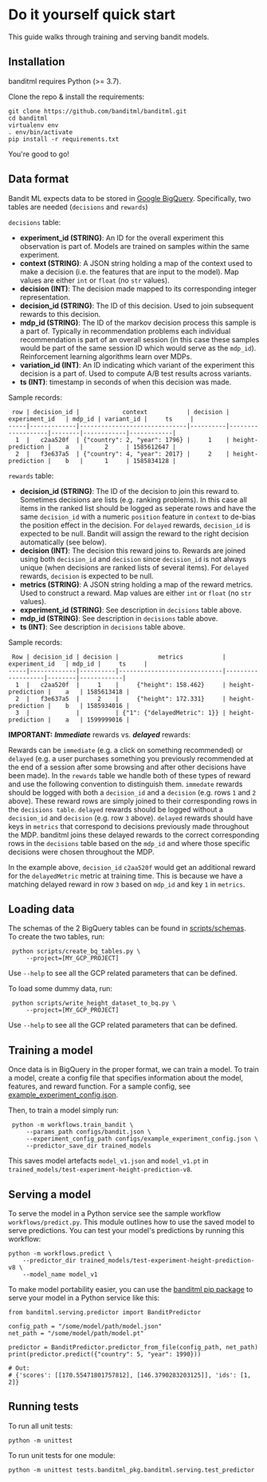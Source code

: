 # Do it yourself quick start

This guide walks through training and serving bandit models.

## Installation
banditml requires Python (>= 3.7).

Clone the repo & install the requirements:
```
git clone https://github.com/banditml/banditml.git
cd banditml
virtualenv env
. env/bin/activate
pip install -r requirements.txt
```
You're good to go!
## Data format
Bandit ML expects data to be stored in [Google BigQuery](https://cloud.google.com/bigquery). Specifically, two tables are needed (`decisions` and `rewards`)

`decisions` table:
- <b>experiment_id (STRING)</b>: An ID for the overall experiment this observation is part of.  Models are trained on samples within the same experiment.
- <b>context (STRING)</b>: A JSON string holding a map of the context used to make a decision (i.e. the features that are input to the model). Map values are either `int` or `float` (no `str` values).
- <b>decision (INT)</b>: The decision made mapped to its corresponding integer representation.
- <b>decision_id (STRING)</b>: The ID of this decision. Used to join subsequent rewards to this decision.
- <b>mdp_id (STRING)</b>: The ID of the markov decision process this sample is a part of. Typically in recommendation problems each individual recommendation is part of an overall session (in this case these samples would be part of the same session ID which would serve as the `mdp_id`). Reinforcement learning algorithms learn over MDPs.
- <b>variation_id (INT)</b>: An ID indicating which variant of the experiment this decision is a part of. Used to compute A/B test results across variants.
- <b>ts (INT)</b>: timestamp in seconds of when this decision was made.

Sample records:
```
 row | decision_id |            context           | decision |   experiment_id   | mdp_id | variant_id |     ts     |
-----|-------------|------------------------------|----------|-------------------|--------|------------|------------|
  1  |   c2aa520f  | {"country": 2, "year": 1796} |     1    | height-prediction |    a   |      2     | 1585612647 |
  2  |   f3e637a5  | {"country": 4, "year": 2017} |     2    | height-prediction |    b   |      1     | 1585834128 |
```

`rewards` table:
- <b>decision_id (STRING)</b>: The ID of the decision to join this reward to. Sometimes decisions are lists (e.g. ranking problems). In this case all items in the ranked list should be logged as seperate rows and have the same `decision_id` with a numeric `position` feature in `context` to de-bias the position effect in the decision. For `delayed` rewards, `decision_id` is expected to be null. Bandit will assign the reward to the right decision automatically (see below).
- <b>decision (INT)</b>: The decision this reward joins to. Rewards are joined using both `decision_id` and `decision` since `decision_id` is not always unique (when decisions are ranked lists of several items). For `delayed` rewards, `decision` is expected to be null.
- <b>metrics (STRING)</b>: A JSON string holding a map of the reward metrics. Used to construct a reward. Map values are either `int` or `float` (no `str` values).
- <b>experiment_id (STRING)</b>: See description in `decisions` table above.
- <b>mdp_id (STRING)</b>: See description in `decisions` table above.
- <b>ts (INT)</b>: See description in `decisions` table above.

Sample records:
```
 Row | decision_id | decision |           metrics           |   experiment_id   | mdp_id |     ts     |
-----|-------------|----------|-----------------------------|-------------------|--------|------------|
  1  |   c2aa520f  |     1    |     {"height": 158.462}     | height-prediction |    a   | 1585613418 |
  2  |   f3e637a5  |     2    |     {"height": 172.331}     | height-prediction |    b   | 1585934016 |
  3  |             |          | {"1": {"delayedMetric": 1}} | height-prediction |    a   | 1599999016 |
```

**IMPORTANT:**  <b>*Immediate*</b> rewards vs. <b>*delayed*</b> rewards:

Rewards can be `immediate` (e.g. a click on something recommended) or `delayed` (e.g. a user purchases something you previously recommended at the end of a session after some browsing and after other decisions have been made). In the `rewards` table we handle both of these types of reward and use the following convention to distinguish them. `immedate` rewards should be logged with both a `decision_id` and a `decision` (e.g. rows `1` and `2` above). These reward rows are simply joined to their corresponding rows in the `decisions table`. `delayed` rewards should be logged without a `decision_id` and `decision` (e.g. row `3` above). `delayed` rewards should have keys in `metrics` that correspond to decisions previously made throughout the MDP. banditml joins these delayed rewards to the correct corresponding rows in the `decisions` table based on the `mdp_id` and where those specific decisions were chosen throughout the MDP.

In the example above, `decision_id` `c2aa520f` would get an additional reward for the `delayedMetric` metric at training time. This is because we have a matching delayed reward in row `3` based on `mdp_id` and key `1` in `metrics`.

## Loading data
The schemas of the 2 BigQuery tables can be found in [scripts/schemas](scripts/schemas).  
To create the two tables, run:

```
 python scripts/create_bq_tables.py \
     --project=[MY_GCP_PROJECT]
```
Use `--help` to see all the GCP related parameters that can be defined.

To load some dummy data, run:
```
 python scripts/write_height_dataset_to_bq.py \
     --project=[MY_GCP_PROJECT]
```
Use `--help` to see all the GCP related parameters that can be defined.

## Training a model

Once data is in BigQuery in the proper format, we can train a model. To train a model, create a config file that specifies information about the model, features, and reward function. For a sample config, see [example_experiment_config.json](configs/example_experiment_config.json).

Then, to train a model simply run:

```
 python -m workflows.train_bandit \
     --params_path configs/bandit.json \
     --experiment_config_path configs/example_experiment_config.json \
     --predictor_save_dir trained_models
```

This saves model artefacts `model_v1.json` and `model_v1.pt` in `trained_models/test-experiment-height-prediction-v8`.

## Serving a model

To serve the model in a Python service see the sample workflow `workflows/predict.py`. This module outlines how to use the saved model to serve predictions. You can test your model's predictions by running this workflow:

```
python -m workflows.predict \
	--predictor_dir trained_models/test-experiment-height-prediction-v8 \
    --model_name model_v1
```

To make model portability easier, you can use the [banditml pip package](https://pypi.org/project/banditml/) to
serve your model in a Python service like this:

```
from banditml.serving.predictor import BanditPredictor

config_path = "/some/model/path/model.json"
net_path = "/some/model/path/model.pt"

predictor = BanditPredictor.predictor_from_file(config_path, net_path)
print(predictor.predict({"country": 5, "year": 1990}))

# Out:
# {'scores': [[170.55471801757812], [146.3790283203125]], 'ids': [1, 2]}
```

## Running tests

To run all unit tests:
```
python -m unittest
```

To run unit tests for one module:
```
python -m unittest tests.banditml_pkg.banditml.serving.test_predictor
```
